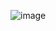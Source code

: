 ![image](https://github.com/gulhassaan/Dependent-DropDown/assets/95604753/63296b11-b289-40b0-8b3d-2fcbd5e33bbe)
